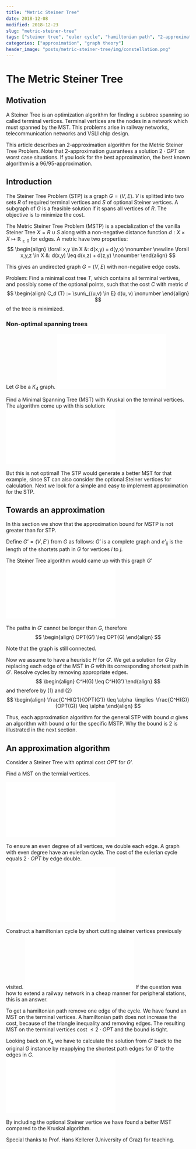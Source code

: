 ```yaml
---
title: "Metric Steiner Tree"
date: 2018-12-08
modified: 2018-12-23
slug: "metric-steiner-tree"
tags: ["steiner tree", "euler cycle", "hamiltonian path", "2-approximation", "measure theory"]
categories: ["approximation", "graph theory"]
header_image: "posts/metric-steiner-tree/img/constellation.png"
---
```



The Metric Steiner Tree
=======================

## Motivation

A Steiner Tree is an optimization algorithm for finding a subtree spanning so called terminal vertices.
Terminal vertices are the nodes in a network which must spanned by the MST.
This problems arise in railway networks, telecommunication networks and VSLI chip design.

This article describes an 2-approximation algorithm for the Metric Steiner Tree Problem.
Note that 2-approximation guarantees a solution $2 \cdot OPT$ on worst case situations.
If you look for the best approximation, the best known algorithm is a 96/95-approximation.

## Introduction

The Steiner Tree Problem (STP) is a graph $G = (V,E)$.
$V$ is splitted into two sets $R$ of required terminal vertices and $S$ of optional Steiner vertices.
A subgraph of $G$ is a feasible solution if it spans all vertices of $R$.
The objective is to minimize the cost. 

The Metric Steiner Tree Problem (MSTP) is a specialization of the vanilla Steiner Tree $X = R \cup S$ along with a non-negative distance function $d : X \times X \mapsto \mathbb{R}_{\geq 0}$ for edges.
A metric have two properties: 
$$
\begin{align}
    \forall x,y \in X &: d(x,y) = d(y,x) \nonumber \newline
    \forall x,y,z \in X &: d(x,y) \leq d(x,z) + d(z,y)  \nonumber
\end{align}
$$

This gives an undirected graph $G = (V,E)$ with non-negative edge costs. 

Problem: Find a minimal cost tree $T$, which contains all terminal vertives, and possibly some of the optional points, such that the cost $C$ with metric $d$
$$
\begin{align}
	C_d (T) := \sum\_{(u,v) \in E} d(u, v) \nonumber
\end{align}
$$
of the tree is minimized. 


### Non-optimal spanning trees

Let $G$ be a $K_4$ graph.
![](img/k4-mst.pdf)

Find a Minimal Spanning Tree (MST) with Kruskal on the terminal vertices.
The algorithm come up with this solution:
![](img/k4-mst-kruskal.pdf)

But this is not optimal!
The STP would generate a better MST for that example, since ST can also consider the optional Steiner vertices for calculation.
Next we look for a simple and easy to implement approximation for the STP.

## Towards an approximation

In this section we show that the approximation bound for MSTP is not greater than for STP.

Define $G’ = (V, E’$) from $G$ as follows: $G’$ is a complete graph and $e’_{ij}$ is the length of the shortets path in $G$ for vertices $i$ to $j$.

The Steiner Tree algorithm would came up with this graph $G'$
![](img/k4-mst-Gprime.pdf)

The paths in $G'$ cannot be longer than $G$, therefore
$$
\begin{align}
    OPT(G’) \leq OPT(G)
\end{align}
$$

Note that the graph is still connected.

Now we assume to have a heuristic $H$ for $G’$. 
We get a solution for $G$ by replacing each edge of the MST in $G$ with its corresponding shortest path in $G'$. 
Resolve cycles by removing appropriate edges.
$$
\begin{align}
    C^H(G) \leq C^H(G’)
\end{align}
$$
and therefore by (1) and (2)
$$
\begin{align}
    \frac{C^H(G’)}{OPT(G’)} \leq \alpha  \implies  \frac{C^H(G)}{OPT(G)} \leq \alpha
\end{align}
$$

Thus, each approximation algorithm for the general STP with bound $\alpha$ gives an algorithm with bound $\alpha$ for the specific MSTP.
Why the bound is 2 is illustrated in the next section.

## An approximation algorithm

Consider a Steiner Tree with optimal cost $OPT$ for $G’$. 

Find a MST on the termial vertices.

![](img/mst.pdf) 

To ensure an even degree of all vertices, we double each edge.
A graph with even degree have an eulerian cycle.
The cost of the eulerian cycle equals $2 \cdot OPT$ by edge double. 

![](img/double-the-edges.pdf) 

Construct a hamiltonian cycle by short cutting steiner vertices previously visited. 
![](img/mst-st.pdf)
If the question was how to extend a railway network in a cheap manner for peripheral stations, this is an answer.

To get a hamiltonian path remove one edge of the cycle.
We have found an MST on the terminal vertices.
A hamiltonian path does not increase the cost, because of the triangle inequality and removing edges. 
The resulting MST on the terminal vertices cost $\leq 2 \cdot OPT$ and the bound is tight.

Looking back on $K_4$ we have to calculate the solution from $G'$ back to the original $G$ instance by reapplying the shortest path edges for $G'$ to the edges in $G$.   
![](img/k4-mst-2-approx.pdf)

By including the optional Steiner vertice we have found a better MST compared to the Kruskal algorithm. 

Special thanks to Prof. Hans Kellerer (University of Graz) for teaching.
